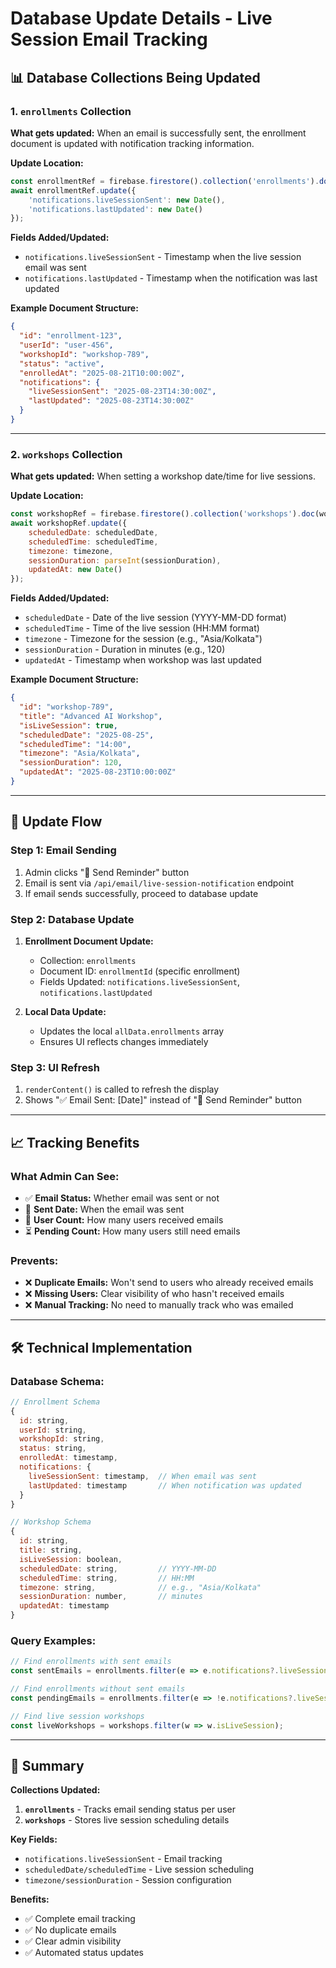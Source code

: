 # Database Update Details - Live Session Email Tracking

## 📊 **Database Collections Being Updated**

### **1. `enrollments` Collection**

**What gets updated:** When an email is successfully sent, the enrollment document is updated with notification tracking information.

**Update Location:** 
```javascript
const enrollmentRef = firebase.firestore().collection('enrollments').doc(enrollmentId);
await enrollmentRef.update({
    'notifications.liveSessionSent': new Date(),
    'notifications.lastUpdated': new Date()
});
```

**Fields Added/Updated:**
- `notifications.liveSessionSent` - Timestamp when the live session email was sent
- `notifications.lastUpdated` - Timestamp when the notification was last updated

**Example Document Structure:**
```json
{
  "id": "enrollment-123",
  "userId": "user-456",
  "workshopId": "workshop-789",
  "status": "active",
  "enrolledAt": "2025-08-21T10:00:00Z",
  "notifications": {
    "liveSessionSent": "2025-08-23T14:30:00Z",
    "lastUpdated": "2025-08-23T14:30:00Z"
  }
}
```

---

### **2. `workshops` Collection**

**What gets updated:** When setting a workshop date/time for live sessions.

**Update Location:**
```javascript
const workshopRef = firebase.firestore().collection('workshops').doc(workshopId);
await workshopRef.update({
    scheduledDate: scheduledDate,
    scheduledTime: scheduledTime,
    timezone: timezone,
    sessionDuration: parseInt(sessionDuration),
    updatedAt: new Date()
});
```

**Fields Added/Updated:**
- `scheduledDate` - Date of the live session (YYYY-MM-DD format)
- `scheduledTime` - Time of the live session (HH:MM format)
- `timezone` - Timezone for the session (e.g., "Asia/Kolkata")
- `sessionDuration` - Duration in minutes (e.g., 120)
- `updatedAt` - Timestamp when workshop was last updated

**Example Document Structure:**
```json
{
  "id": "workshop-789",
  "title": "Advanced AI Workshop",
  "isLiveSession": true,
  "scheduledDate": "2025-08-25",
  "scheduledTime": "14:00",
  "timezone": "Asia/Kolkata",
  "sessionDuration": 120,
  "updatedAt": "2025-08-23T10:00:00Z"
}
```

---

## 🔄 **Update Flow**

### **Step 1: Email Sending**
1. Admin clicks "📧 Send Reminder" button
2. Email is sent via `/api/email/live-session-notification` endpoint
3. If email sends successfully, proceed to database update

### **Step 2: Database Update**
1. **Enrollment Document Update:**
   - Collection: `enrollments`
   - Document ID: `enrollmentId` (specific enrollment)
   - Fields Updated: `notifications.liveSessionSent`, `notifications.lastUpdated`

2. **Local Data Update:**
   - Updates the local `allData.enrollments` array
   - Ensures UI reflects changes immediately

### **Step 3: UI Refresh**
1. `renderContent()` is called to refresh the display
2. Shows "✅ Email Sent: [Date]" instead of "📧 Send Reminder" button

---

## 📈 **Tracking Benefits**

### **What Admin Can See:**
- ✅ **Email Status:** Whether email was sent or not
- 📅 **Sent Date:** When the email was sent
- 👥 **User Count:** How many users received emails
- ⏳ **Pending Count:** How many users still need emails

### **Prevents:**
- ❌ **Duplicate Emails:** Won't send to users who already received emails
- ❌ **Missing Users:** Clear visibility of who hasn't received emails
- ❌ **Manual Tracking:** No need to manually track who was emailed

---

## 🛠 **Technical Implementation**

### **Database Schema:**
```javascript
// Enrollment Schema
{
  id: string,
  userId: string,
  workshopId: string,
  status: string,
  enrolledAt: timestamp,
  notifications: {
    liveSessionSent: timestamp,  // When email was sent
    lastUpdated: timestamp       // When notification was updated
  }
}

// Workshop Schema
{
  id: string,
  title: string,
  isLiveSession: boolean,
  scheduledDate: string,         // YYYY-MM-DD
  scheduledTime: string,         // HH:MM
  timezone: string,              // e.g., "Asia/Kolkata"
  sessionDuration: number,       // minutes
  updatedAt: timestamp
}
```

### **Query Examples:**
```javascript
// Find enrollments with sent emails
const sentEmails = enrollments.filter(e => e.notifications?.liveSessionSent);

// Find enrollments without sent emails
const pendingEmails = enrollments.filter(e => !e.notifications?.liveSessionSent);

// Find live session workshops
const liveWorkshops = workshops.filter(w => w.isLiveSession);
```

---

## 🎯 **Summary**

**Collections Updated:**
1. **`enrollments`** - Tracks email sending status per user
2. **`workshops`** - Stores live session scheduling details

**Key Fields:**
- `notifications.liveSessionSent` - Email tracking
- `scheduledDate/scheduledTime` - Live session scheduling
- `timezone/sessionDuration` - Session configuration

**Benefits:**
- ✅ Complete email tracking
- ✅ No duplicate emails
- ✅ Clear admin visibility
- ✅ Automated status updates
